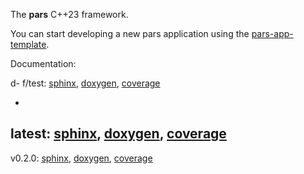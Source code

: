 The **pars** C++23 framework.

You can start developing a new pars application using
the [pars-app-template](https://github.com/grobwrk/pars-app-template).

Documentation:

d-
f/test: [sphinx](https://grobwrk.github.io/pars/f/test/sphinx), [doxygen](https://grobwrk.github.io/pars/f/test/doxygen/html), [coverage](https://grobwrk.github.io/pars/f/test/coverage)

-
latest: [sphinx](https://grobwrk.github.io/pars/dev/sphinx), [doxygen](https://grobwrk.github.io/pars/dev/doxygen/html), [coverage](https://grobwrk.github.io/pars/dev/coverage)
-
v0.2.0: [sphinx](https://grobwrk.github.io/pars/v0.2.0/sphinx), [doxygen](https://grobwrk.github.io/pars/v0.2.0/doxygen/html), [coverage](https://grobwrk.github.io/pars/v0.2.0/coverage)
